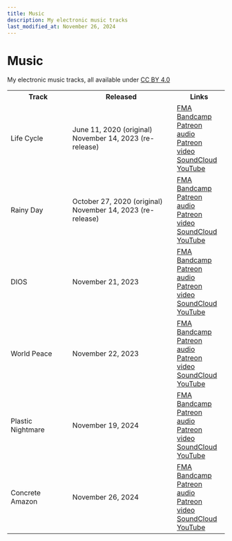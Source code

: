 ```yaml
---
title: Music
description: My electronic music tracks
last_modified_at: November 26, 2024
---
```


# Music
My electronic music tracks, all available under <a href="https://creativecommons.org/licenses/by/4.0/" target="_blank">CC BY 4.0</a>

<div class="table" markdown=0>
    <table class="full borders smallest">
        <tr>
            <th>Track</th>
            <th>Released</th>
            <th>Links</th>
        </tr>
        <tr>
            <td>Life Cycle</td>
            <td>
                June 11, 2020 (original)<br>
                November 14, 2023 (re-release)
            </td>
            <td>
                <a href="https://freemusicarchive.org/music/schizoid-nightmares/single/life-cycle/" target="_blank">FMA</a><br>
                <a href="https://schizoidnightmares.bandcamp.com/track/life-cycle" target="_blank">Bandcamp</a><br>
                <a href="https://www.patreon.com/posts/life-cycle-92902199" target="_blank">Patreon audio</a><br>
                <a href="https://www.patreon.com/posts/life-cycle-92901231" target="_blank">Patreon video</a><br>
                <a href="https://soundcloud.com/schizoidnightmares/life-cycle" target="_blank">SoundCloud</a><br>
                <a href="https://www.youtube.com/watch?v=zx41hPCLb9c" target="_blank">YouTube</a>
            </td>
        </tr>
        <tr>
            <td>Rainy Day</td>
            <td>
                October 27, 2020 (original)<br>
                November 14, 2023 (re-release)
            </td>
            <td>
                <a href="https://freemusicarchive.org/music/schizoid-nightmares/single/rainy-day-2/" target="_blank">FMA</a><br>
                <a href="https://schizoidnightmares.bandcamp.com/track/rainy-day" target="_blank">Bandcamp</a><br>
                <a href="https://www.patreon.com/posts/rainy-day-92902935" target="_blank">Patreon audio</a><br>
                <a href="https://www.patreon.com/posts/rainy-day-92901693" target="_blank">Patreon video</a><br>
                <a href="https://soundcloud.com/schizoidnightmares/rainy-day" target="_blank">SoundCloud</a><br>
                <a href="https://www.youtube.com/watch?v=qoHOFe6OynE" target="_blank">YouTube</a>
            </td>
        </tr>
        <tr>
            <td>DIOS</td>
            <td>November 21, 2023</td>
            <td>
                <a href="https://freemusicarchive.org/music/schizoid-nightmares/single/dios/" target="_blank">FMA</a><br>
                <a href="https://schizoidnightmares.bandcamp.com/track/dios" target="_blank">Bandcamp</a><br>
                <a href="https://www.patreon.com/posts/dios-93317464" target="_blank">Patreon audio</a><br>
                <a href="https://www.patreon.com/posts/dios-93317049" target="_blank">Patreon video</a><br>
                <a href="https://soundcloud.com/schizoidnightmares/dios" target="_blank">SoundCloud</a><br>
                <a href="https://www.youtube.com/watch?v=MKPvVvB2AC8" target="_blank">YouTube</a>
            </td>
        </tr>
        <tr>
            <td>World Peace</td>
            <td>November 22, 2023</td>
            <td>
                <a href="https://freemusicarchive.org/music/schizoid-nightmares/single/world-peace/" target="_blank">FMA</a><br>
                <a href="https://schizoidnightmares.bandcamp.com/track/world-peace" target="_blank">Bandcamp</a><br>
                <a href="https://www.patreon.com/posts/world-peace-93363683" target="_blank">Patreon audio</a><br>
                <a href="https://www.patreon.com/posts/world-peace-93363428" target="_blank">Patreon video</a><br>
                <a href="https://soundcloud.com/schizoidnightmares/world-peace" target="_blank">SoundCloud</a><br>
                <a href="https://www.youtube.com/watch?v=ImiHI3jg0QQ" target="_blank">YouTube</a>
            </td>
        </tr>
        <tr>
            <td>Plastic Nightmare</td>
            <td>November 19, 2024</td>
            <td>
                <a href="https://freemusicarchive.org/music/schizoid-nightmares/single/plastic-nightmare-1/" target="_blank">FMA</a><br>
                <a href="https://schizoidnightmares.bandcamp.com/track/plastic-nightmare" target="_blank">Bandcamp</a><br>
                <a href="https://www.patreon.com/posts/plastic-official-116304517" target="_blank">Patreon audio</a><br>
                <a href="https://www.patreon.com/posts/plastic-official-1163029168" target="_blank">Patreon video</a><br>
                <a href="https://soundcloud.com/schizoidnightmares/plastic-nightmare" target="_blank">SoundCloud</a><br>
                <a href="https://www.youtube.com/watch?v=3z8FoCcvqjk" target="_blank">YouTube</a>
            </td>
        </tr>
        <tr>
            <td>Concrete Amazon</td>
            <td>November 26, 2024</td>
            <td>
                <a href="https://freemusicarchive.org/music/schizoid-nightmares/single/concrete-amazon-1/" target="_blank">FMA</a><br>
                <a href="https://schizoidnightmares.bandcamp.com/track/concrete-amazon" target="_blank">Bandcamp</a><br>
                <a href="https://www.patreon.com/posts/concrete-amazon-116753580" target="_blank">Patreon audio</a><br>
                <a href="https://www.patreon.com/posts/concrete-amazon-116729435" target="_blank">Patreon video</a><br>
                <a href="https://soundcloud.com/schizoidnightmares/concrete-amazon" target="_blank">SoundCloud</a><br>
                <a href="https://www.youtube.com/watch?v=f1TFhKwc4MA" target="_blank">YouTube</a>
            </td>
        </tr>
    </table>
</div>